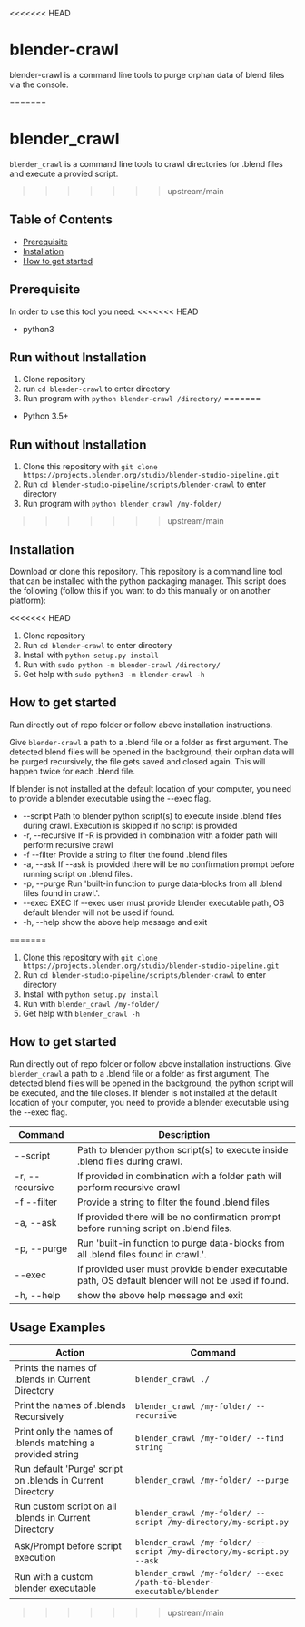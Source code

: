 <<<<<<< HEAD
# blender-crawl
blender-crawl is a command line tools to purge orphan data of blend files via the console.

=======
# blender_crawl
`blender_crawl` is a command line tools to crawl directories for .blend files and execute a provied script.
>>>>>>> upstream/main
## Table of Contents
- [Prerequisite](#prerequisite)
- [Installation](#installation)
- [How to get started](#how-to-get-started)

## Prerequisite
In order to use this tool you need:
<<<<<<< HEAD
- python3

## Run without Installation
1. Clone repository
2. run `cd blender-crawl` to enter directory
3. Run program with `python blender-crawl /directory/`
=======
- Python 3.5+

## Run without Installation
1. Clone this repository with `git clone https://projects.blender.org/studio/blender-studio-pipeline.git`
2. Run `cd blender-studio-pipeline/scripts/blender-crawl` to enter directory
3. Run program with `python blender_crawl /my-folder/` 
>>>>>>> upstream/main

## Installation
Download or clone this repository.
This repository is a command line tool that can be installed with the python packaging manager. 
This script does the following (follow this if you want to do this manually or on another platform):

<<<<<<< HEAD
1. Clone repository
2. Run `cd blender-crawl` to enter directory
3. Install with `python setup.py install`
4. Run with `sudo python -m blender-crawl /directory/`
5. Get help with `sudo python3 -m blender-crawl -h`


## How to get started
Run directly out of repo folder or follow above installation instructions.

Give `blender-crawl` a path to a .blend file or a folder as first argument. 
The detected blend files will be opened in the background, their orphan data will be
purged recursively, the file gets saved and closed again. This will happen twice for each .blend file.

If blender is not installed at the default location of your computer, you need to provide a blender executable
using the --exec flag.

 -  --script        Path to blender python script(s) to execute inside .blend files during crawl. Execution is skipped if no script is provided
 -  -r, --recursive       If -R is provided in combination with a folder path will perform recursive crawl
 -  -f  --filter          Provide a string to filter the found .blend files
 -  -a, --ask             If --ask is provided there will be no confirmation prompt before running script on .blend files.
 -  -p, --purge           Run 'built-in function to purge data-blocks from all .blend files found in crawl.'.
 -  --exec EXEC           If --exec user must provide blender executable path, OS default blender will not be used if found.
  -  -h, --help           show the above help message and exit


=======
1. Clone this repository with `git clone https://projects.blender.org/studio/blender-studio-pipeline.git`
2. Run `cd blender-studio-pipeline/scripts/blender-crawl` to enter directory
3. Install with `python setup.py install`
4. Run with `blender_crawl /my-folder/`
5. Get help with `blender_crawl -h`


## How to get started
Run directly out of repo folder or follow above installation instructions. Give `blender_crawl` a path to a .blend file or a folder as first argument, The detected blend files will be opened in the background, the python script will be executed, and the file closes. If blender is not installed at the default location of your computer, you need to provide a blender executable using the --exec flag.

| Command      | Description |
| ----------- | ----------- |
| --script| Path to blender python script(s) to execute inside .blend files during crawl.|
| -r, --recursive| If provided in combination with a folder path will perform recursive crawl|
| -f  --filter| Provide a string to filter the found .blend files|
| -a, --ask| If provided there will be no confirmation prompt before running script on .blend files.|
| -p, --purge| Run 'built-in function to purge data-blocks from all .blend files found in crawl.'.|
| --exec| If provided user must provide blender executable path, OS default blender will not be used if found.|
| -h, --help| show the above help message and exit|


## Usage Examples

| Action | Command |
| ----------- | ----------- |
|Prints the names of .blends in Current Directory  | `blender_crawl ./` |
|Print the names of .blends Recursively | `blender_crawl /my-folder/ --recursive` | 
|Print only the names of .blends matching a provided string |`blender_crawl /my-folder/ --find string`|
|Run default 'Purge' script on .blends in Current Directory |`blender_crawl /my-folder/ --purge`|
|Run custom script on all .blends in Current Directory |`blender_crawl /my-folder/ --script /my-directory/my-script.py`|
|Ask/Prompt before script execution|`blender_crawl /my-folder/ --script /my-directory/my-script.py --ask`|
|Run with a custom blender executable|`blender_crawl /my-folder/ --exec /path-to-blender-executable/blender`|

>>>>>>> upstream/main
